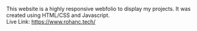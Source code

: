This website is a highly responsive webfolio to display my projects. It was created using HTML/CSS and Javascript.
<br>Live Link: https://www.rohanc.tech/
